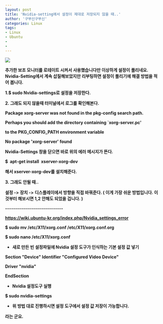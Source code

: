 ```yaml
---
layout: post
title: 'Nvidia-setting에서 설정이 제대로 저장되지 않을 때..'
author: '구부신구부신'
categories: Linux
tags:
- Linux
- Ubuntu
-
- 
---
```



<script> location.href='https://cafe.naver.com/develoid/864031' ; </script>

<p><p><img src="https://cafeptthumb-phinf.pstatic.net/MjAxOTA0MTVfMjgz/MDAxNTU1MjYwMTAwNDE4.1HO2uYWst6bDHPlbGFn4RBVh7LKTLfWg0cLsDCEo0Ksg.0F-FMIXUREoq9fwDHvPl9bW_9LpbREdRzGEWA1EFxvkg.PNG.kkw2821/%EB%94%94%EB%B2%A8%EB%A1%9C%EC%9D%B4%EB%93%9C_%EA%B8%80%EC%96%91%EC%8B%9D_%EB%94%94%ED%8F%B4%ED%8A%B8.png?type=w740"></p><p><b></p><p>추가한 보조 모니터를 로테이트 시켜서 사용했습니다만 이상하게 설정이 풀리네요. Nvidia-Setting에서 계속 삽질해보았지만 리부팅하면 설정이 풀리기에 해결 방법을 적어 봅니다.&nbsp;</p><p><b></p><p>1.$&nbsp;sudo Nvidia-settings로 설정을 저장한다.&nbsp;</p><p><b></p><p>2. 그래도 되지 않을때&nbsp;터미널에서 로그를 확인해본다.&nbsp;</p><p><p>Package xorg-server was not found in the pkg-config search path.</p><p>Perhaps you should add the directory containing `xorg-server.pc'</p><p>to the PKG_CONFIG_PATH environment variable</p><p>No package 'xorg-server' found</p><p>Nvidia-Settings 창을 닫으면 바로 위의 에러 메시지가 뜬다.&nbsp;</p><p><b></p><p>$&nbsp; apt-get install&nbsp; xserver-xorg-dev</p><p>해서 xserver-xorg-dev를 설치해준다.&nbsp;</p><p><b></p><p>3. 그래도 안될 때..</p><p>설정 -&gt; 장치 -&gt; 디스플레이에서 방향을 직접 바꿔준다. ( 이게 가장 쉬운 방법입니다. 이것부터 해보시면 1,2 안해도 되었을 겁니다. )</p><p><b></p><p><b></p><p>-----------------------------</p><p><a href="https://wiki.ubuntu-kr.org/index.php/Nvidia_settings_error">https://wiki.ubuntu-kr.org/index.php/Nvidia_settings_error</a></p><p><p><p><p>$ sudo mv /etc/X11/xorg.conf /etc/X11/xorg.conf.org</pre><p>$ sudo nano /etc/X11/xorg.conf</pre></p><ul ><li >새로 만든 빈 설정파일에 Nvidia 설정 도구가 인식하는 기본 설정 값 넣기</li></ul><p><p>Section "Device"    Identifier     "Configured Video Device"    </pre><p>Driver         "nvidia"</pre><p>EndSection</pre></p><ul ><li >Nvidia 설정도구 실행</li></ul><p><p>$ sudo nvidia-settings</pre></p><ul ><li >위 방법 대로 진행하시면 설정 도구에서 설정 값 저장이 가능합니다.</li></ul><p><b></p><p>라는 군요.&nbsp;</p></p></p></p></p>
